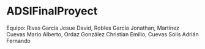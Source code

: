# ADSIFinalProyect
Equipo: Rivas García Josue David, Robles García Jonathan, Martínez Cuevas Mario Alberto, Ordaz González Christian Emilio, Cuevas Solís Adrián Fernando 
